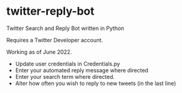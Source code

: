 # twitter-reply-bot
Twitter Search and Reply Bot written in Python

Requires a Twitter Developer account.

Working as of June 2022.

- Update user credentials in Credentials.py
- Enter your automated reply message where directed
- Enter your search term where directed.
- Alter how often you wish to reply to new tweets (in the last line)


